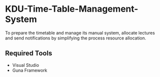 # KDU-Time-Table-Management-System
To prepare the timetable and manage its manual system, allocate lectures and send notifications by simplifying the process resource allocation.

## Required Tools
- Visual Studio
- Guna Framework